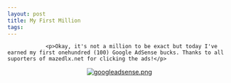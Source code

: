 ```yaml
---
layout: post
title: My First Million
tags:
---
```



                <p>Okay, it's not a million to be exact but today I've earned my first onehundred (100) Google AdSense bucks. Thanks to all suporters of mazedlx.net for clicking the ads!</p>
<div style="text-align: center;"><a href='/uploads/googleadsense.png' title='googleadsense.png'><img src='/uploads/googleadsense.thumbnail.png' alt='googleadsense.png' /></a></div>
